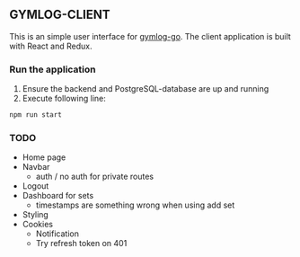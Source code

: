 ## GYMLOG-CLIENT

This is an simple user interface for [gymlog-go](https://github.com/villevaltonen/gymlog-go). The client application is built with React and Redux.

### Run the application

1. Ensure the backend and PostgreSQL-database are up and running
2. Execute following line:

```bash
npm run start
```

### TODO

- Home page
- Navbar
  - auth / no auth for private routes
- Logout
- Dashboard for sets
  - timestamps are something wrong when using add set
- Styling
- Cookies
  - Notification
  - Try refresh token on 401
